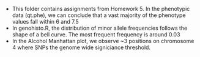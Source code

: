 - This folder contains assignments from Homework 5. In the phenotypic data (qt.phe), we can conclude that a vast majority of the phenotype values fall within 6 and 7.5
- In genohisto.R, the distribution of minor allele frequencies follows the shape of a bell curve. The most frequent frequency is around 0.03
- In the Alcohol Manhattan plot, we observe ~3 positions on chromosome 4 where SNPs the genome wide signiciance threshold.
